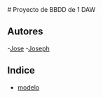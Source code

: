 <div align="justify">
# Proyecto de BBDD de 1 DAW

## Autores
-[Jose](https://github.com/JVC0)
-[Joseph](https://github.com/jpprguezz)
## Indice
- [modelo](https://github.com/jpprguezz/jpprguezz)

